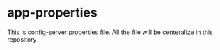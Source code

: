 # app-properties
This is config-server properties file. All the file will be centeralize in this repository
